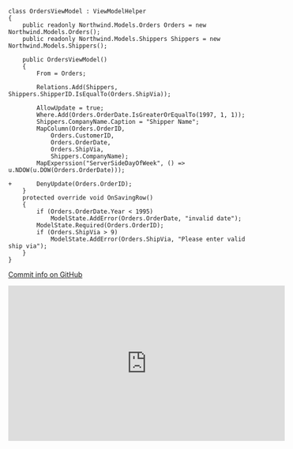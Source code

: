 ﻿
```csdiff
class OrdersViewModel : ViewModelHelper
{
    public readonly Northwind.Models.Orders Orders = new Northwind.Models.Orders();
    public readonly Northwind.Models.Shippers Shippers = new Northwind.Models.Shippers();

    public OrdersViewModel()
    {
        From = Orders;

        Relations.Add(Shippers, Shippers.ShipperID.IsEqualTo(Orders.ShipVia));

        AllowUpdate = true;
        Where.Add(Orders.OrderDate.IsGreaterOrEqualTo(1997, 1, 1));
        Shippers.CompanyName.Caption = "Shipper Name";
        MapColumn(Orders.OrderID,
            Orders.CustomerID,
            Orders.OrderDate,
            Orders.ShipVia,
            Shippers.CompanyName);
        MapExperssion("ServerSideDayOfWeek", () => u.NDOW(u.DOW(Orders.OrderDate)));

+       DenyUpdate(Orders.OrderID);
    }
    protected override void OnSavingRow()
    {
        if (Orders.OrderDate.Year < 1995)
            ModelState.AddError(Orders.OrderDate, "invalid date");
        ModelState.Required(Orders.OrderID);
        if (Orders.ShipVia > 9)
            ModelState.AddError(Orders.ShipVia, "Please enter valid ship via");
    }
}
```

[Commit info on GitHub](https://github.com/FireflyMigration/ENV.Web/commit/83fc07472848a1c1e12459aa46f080681cd8a50a)

<iframe width="560" height="315" src="https://www.youtube.com/embed/SXI2EbCbN-Y" title="YouTube video player" frameborder="0" allow="accelerometer; autoplay; clipboard-write; encrypted-media; gyroscope; picture-in-picture" allowfullscreen></iframe>